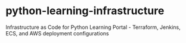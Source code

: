 # python-learning-infrastructure
Infrastructure as Code for Python Learning Portal - Terraform, Jenkins, ECS, and AWS deployment configurations
